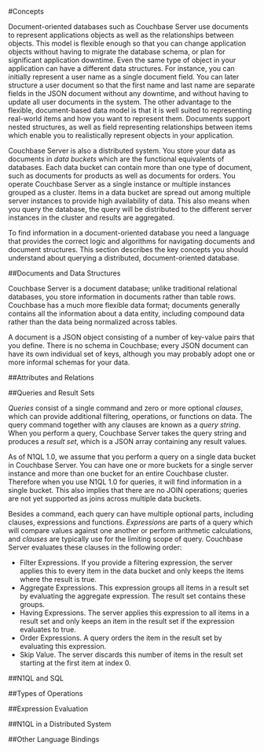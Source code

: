 #Concepts

Document-oriented databases such as Couchbase Server use documents to represent applications objects as well 
as the relationships between objects. This model is flexible enough so that you can change application objects without having to migrate the database schema, or plan for significant application downtime. Even the same type of object in your application can have a different data structures. For instance, you can initially represent a user name as a single document field. You can later structure a user document so that the first name and last name are separate fields in the JSON document without any downtime, and without having to update all user documents in the system. The other advantage to the flexible, document-based data model is that it is well suited to representing real-world items and how you want to represent them. Documents support nested structures, as well as field representing relationships between items which enable you to realistically represent objects in your application. 

Couchbase Server is also a distributed system. You store your data as documents in *data buckets* which are the functional equivalents of databases. Each data bucket can contain more than one type of document, such as documents for products as well as documents for orders. You operate Couchbase Server as a single instance or multiple instances grouped as a cluster. Items in a data bucket are spread out among multiple server instances to provide high availability of data. This also means when you query the database, the query will be distributed to the different server instances in the cluster and results are aggregated.

To find information in a document-oriented database you need a language that provides the correct logic and algorithms for navigating documents and document structures. This section describes the key concepts you should understand about querying a distributed, document-oriented database.


##Documents and Data Structures

Couchbase Server is a document database; unlike traditional relational databases, you store information in documents rather than table rows. Couchbase has a much more flexible data format; documents generally contains all the information about a data entity, including compound data rather than the data being normalized across tables.

A document is a JSON object consisting of a number of key-value pairs that you define. There is no schema in Couchbase; every JSON document can have its own individual set of keys, although you may probably adopt one or more informal schemas for your data.

##Attributes and Relations




##Queries and Result Sets

*Queries* consist of a single command and zero or more optional *clauses*, which can provide additional filtering, operations, or functions on data. The query command together with any clauses are known as a *query string*. When you perform a query, Couchbase Server takes the query string and produces a *result set*, which is a JSON array containing any result values.

As of N1QL 1.0, we assume that you perform a query on a single data bucket in Couchbase Server. You can have one or more buckets for a single server instance and more than one bucket for an entire Couchbase cluster. Therefore when you use N1QL 1.0 for queries, it will find information in a single bucket. This also implies that there are no JOIN operations; queries are not yet supported as joins across multiple data buckets.

Besides a command, each query can have multiple optional parts, including clauses, expressions and functions. *Expressions* are parts of a query which will compare values against one another or perform arithmetic calculations, and *clauses* are typically use for the limiting scope of query. Couchbase Server evaluates these clauses in the following order:

* Filter Expressions. If you provide a filtering expression, the server applies this to every item in the data bucket and only keeps the items where the result is true.
* Aggregate Expressions. This expression groups all items in a result set by evaluating the aggregate expression. The result set contains these groups.
* Having Expressions. The server applies this expression to all items in a result set and only keeps an item in the result set if the expression evaluates to true.
* Order Expressions.  A query orders the item in the result set by evaluating this expression.
* Skip Value. The server discards this number of items in the result set starting at the first item at index 0.



##N1QL and SQL

##Types of Operations

##Expression Evaluation

##N1QL in a Distributed System

##Other Language Bindings
